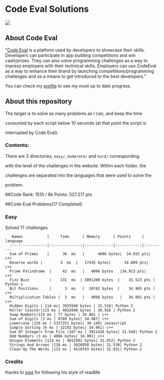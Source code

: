 # Code Eval Solutions

<img src="http://tech.co/wp-content/uploads/2012/06/codeEval.jpg"/>

## About Code Eval



"[Code Eval](https://www.codeeval.com) is a platform used by developers to showcase their skills. Developers can participate in app building competitions and win cash/prizes. They can also solve programming challenges as a way to impress employers with their technical skills. Employers can use CodeEval as a way to enhance their brand by launching competitions/programming challenges and as a means to get introduced to the best developers."



You can check my [profile](https://www.codeeval.com/profile/bote795/) to see my most up to date progress. 





## About this repository



The target is to solve as many problems as I can, and keep the time

consumed by each script below 10 seconds (at that point the script is

interrupted by Code Eval).



### Contents:



There are 3 directories, `easy/`, `moderate/` and `hard/` corresponding

with the level of the challenges in the website. Within each folder, the 

challenges are separated into the languages that were used to solve the 

problem. 

##Code Rank: 1510 / 6k
      Points:                    527.217 pts


##Code Eval Problems(17 Completed)

### Easy

Solved 17 challenges  

       Names           |     Time      | Memory      | Points     | language 
      :----------------|--------------:|------------:|-----------:|:---------
      Sum of Primes    |      36  ms   |	  4096 bytes|  34.933 pts|	  c++ 
      Reverse words	|        3  ms  |   17435 bytes|      34.809 pts|	  c++	
      Prime Palindrome  |     42  ms   |   4096 bytes	|34.923 pts|	  c++
      Fizz Buzz         |    131  ms  | 3891200 bytes  |    31.523 pts |   Python 2  
      Bit Positions     |      3  ms   |  10742 bytes  |    34.985 pts |   c++ 
      Multiplication Tables |  3  ms   |   4096 bytes   |   34.991 pts |   c++ 
      Hidden Digits | 114 ms| 3935560 bytes | 31.516| Python 2
      Roller Coaster|115 ms | 4652048 bytes | 30.916 | Python 2
      Swap Numbers|115 ms | 77 bytes | 34.861 | c++
      Sum of Digits |3 ms | 8789 bytes| 34.987| c++
      Lowercase |226 ms | 5337251 bytes| 30.149| Javascript
      Simple Sorting |6 ms | 32193 bytes| 34.961| c++
      Sum Of Integers From File |107 ms | 3911426 bytes| 31.548| Python 2
      Odd Numbers |3 ms | 4096 bytes| 34.991| c++
      Unique Elements |114 ms | 4012502 bytes| 31.452| Python 2
      Strings And Arrows |110 ms | 3926958 bytes| 31.530| Python 2
      Clean Up The Words |113 ms | 4518743 bytes| 31.031| Python 2



### Credits

thanks to [jose](https://github.com/josejlm2) for following his style of readMe
